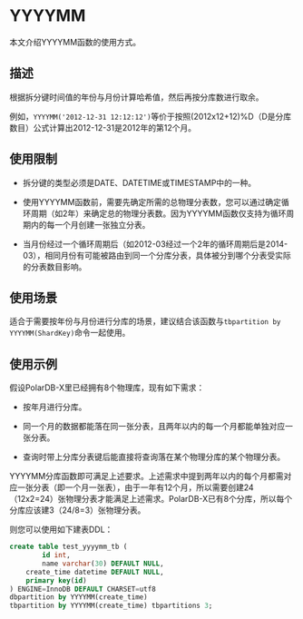 YYYYMM 
===========================

本文介绍YYYYMM函数的使用方式。

描述 
-----------------------

根据拆分键时间值的年份与月份计算哈希值，然后再按分库数进行取余。

例如，`YYYYMM('2012-12-31 12:12:12')`等价于按照(2012x12+12)%D（D是分库数目）公式计算出2012-12-31是2012年的第12个月。

使用限制 
-------------------------

* 拆分键的类型必须是DATE、DATETIME或TIMESTAMP中的一种。

* 使用YYYYMM函数前，需要先确定所需的总物理分表数，您可以通过确定循环周期（如2年）来确定总的物理分表数。因为YYYYMM函数仅支持为循环周期内的每一个月创建一张独立分表。

* 当月份经过一个循环周期后（如2012-03经过一个2年的循环周期后是2014-03），相同月份有可能被路由到同一个分库分表，具体被分到哪个分表受实际的分表数目影响。




使用场景 
-------------------------

适合于需要按年份与月份进行分库的场景，建议结合该函数与`tbpartition by YYYYMM(ShardKey)`命令一起使用。

使用示例 
-------------------------

假设PolarDB-X里已经拥有8个物理库，现有如下需求：

* 按年月进行分库。

* 同一个月的数据都能落在同一张分表，且两年以内的每一个月都能单独对应一张分表。

* 查询时带上分库分表键后能直接将查询落在某个物理分库的某个物理分表。




YYYYMM分库函数即可满足上述要求。上述需求中提到两年以内的每个月都需对应一张分表（即一个月一张表），由于一年有12个月，所以需要创建24（12x2=24）张物理分表才能满足上述需求。PolarDB-X已有8个分库，所以每个分库应该建3（24/8=3）张物理分表。

则您可以使用如下建表DDL：

```sql
create table test_yyyymm_tb (    
        id int, 
        name varchar(30) DEFAULT NULL,  
    create_time datetime DEFAULT NULL,
    primary key(id)
) ENGINE=InnoDB DEFAULT CHARSET=utf8 
dbpartition by YYYYMM(create_time)
tbpartition by YYYYMM(create_time) tbpartitions 3;                 
```



